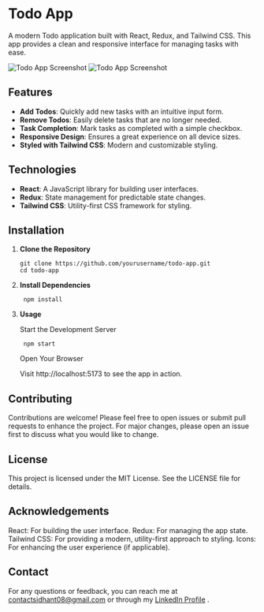 # Todo App

A modern Todo application built with React, Redux, and Tailwind CSS. This app provides a clean and responsive interface for managing tasks with ease.

![Todo App Screenshot](todoAppReact/public/)
![Todo App Screenshot](todoAppReact/public/)

## Features

- **Add Todos**: Quickly add new tasks with an intuitive input form.
- **Remove Todos**: Easily delete tasks that are no longer needed.
- **Task Completion**: Mark tasks as completed with a simple checkbox.
- **Responsive Design**: Ensures a great experience on all device sizes.
- **Styled with Tailwind CSS**: Modern and customizable styling.

## Technologies

- **React**: A JavaScript library for building user interfaces.
- **Redux**: State management for predictable state changes.
- **Tailwind CSS**: Utility-first CSS framework for styling.

## Installation

1. **Clone the Repository**

   
       git clone https://github.com/yourusername/todo-app.git
       cd todo-app
   
2. **Install Dependencies**

        npm install

4. **Usage**

   Start the Development Server

        npm start
   
      Open Your Browser
   
      Visit http://localhost:5173 to see the app in action.







## **Contributing**

Contributions are welcome! Please feel free to open issues or submit pull requests to enhance the project. For major changes, please open an issue first to discuss what you would like to change.


## **License**

This project is licensed under the MIT License. See the LICENSE file for details.


## **Acknowledgements**

React: For building the user interface.
Redux: For managing the app state.
Tailwind CSS: For providing a modern, utility-first approach to styling.
Icons: For enhancing the user experience (if applicable).


## **Contact**

For any questions or feedback, you can reach me at contactsidhant08@gmail.com or through my [LinkedIn Profile](https://www.linkedin.com/in/sidhant08)
.
